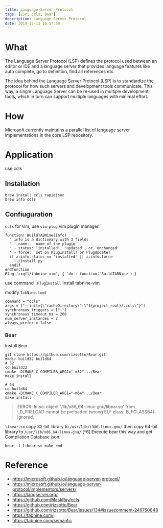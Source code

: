 ```yaml
---
title: Language-Server-Protocol
tags: [LSP, ccls, Bear]
description: Language-Server-Protocol
date: 2019-12-11 16:17:59
---
```


# What

The Language Server Protocol (LSP) defines the protocol used between an editor or IDE and a language server that provides language features like auto complete, go to definition, find all references etc.

The idea behind the Language Server Protocol (LSP) is to standardize the protocol for how such servers and development tools communicate. This way, a single Language Server can be re-used in multiple development tools, which in turn can support multiple languages with minimal effort.

# How

Microsoft currently maintains a parallel list of language server implementations in the core LSP repository.

# Application

use ccls

## Installation

```shell
brew install ccls rapidjson
brew info ccls
```

## Confiuguration

`ccls` for vim, use `vim-plug` vim plugin manager.

```vim
function! BuildTABNine(info)
  " info is a dictionary with 3 fields
  " - name:   name of the plugin
  " - status: 'installed', 'updated', or 'unchanged'
  " - force:  set on PlugInstall! or PlugUpdate!
  if a:info.status == 'installed' || a:info.force
    !./install.py
  endif
endfunction
Plug 'zxqfl/tabnine-vim', { 'do': function('BuildTABNine') }
```
use command `:PlugInstall` Install tabnine-vim

modify `TabNine.toml`

```
command = "ccls"
args = ["--init={\"cacheDirectory\":\"${project_root}/.ccls\"}"]
synchronous_triggers = ["."]
synchronous_timeout_ms = 200
num_server_instances = 2
always_prefer = false
```

### Bear

Install Bear

```shell
git clone https://github.com/rizsotto/Bear.git
mkdir build32 build64
# 32
cd build32
cmake -DCMAKE_C_COMPILER_ARG1="-m32" ../Bear
make install

# 64
cd build64
cmake -DCMAKE_C_COMPILER_ARG1="-m64" ../Bear
make install
```

>ERROR: ld.so: object '/lib/x86_64-linux-gnu/libear.so' from LD_PRELOAD cannot be preloaded (wrong ELF class: ELFCLASS64): ignored. 

`libear.so` copy 32-bit library to `/usr/lib/i386-linux-gnu/` then copy 64-bit library to `/usr/lib/x86_64-linux-gnu/`.[^6]
Execute bear this way and get Compilation Database json:
```shell 
bear -l libear.so make_cmd
```

# Reference

- https://microsoft.github.io/language-server-protocol/
- https://microsoft.github.io/language-server-protocol/implementors/servers/
- https://langserver.org/
- https://github.com/MaskRay/ccls
- https://github.com/rizsotto/Bear
- https://github.com/rizsotto/Bear/issues/134#issuecomment-246750848
- https://tabnine.com/
- https://tabnine.com/semantic